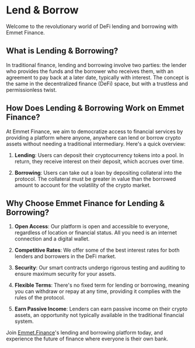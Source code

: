 # Lend & Borrow

Welcome to the revolutionary world of DeFi lending and borrowing with Emmet Finance.

## What is Lending & Borrowing?

In traditional finance, lending and borrowing involve two parties: the lender who provides the funds and the borrower who receives them, with an agreement to pay back at a later date, typically with interest. The concept is the same in the decentralized finance (DeFi) space, but with a trustless and permissionless twist.

## How Does Lending & Borrowing Work on Emmet Finance?

At Emmet Finance, we aim to democratize access to financial services by providing a platform where anyone, anywhere can lend or borrow crypto assets without needing a traditional intermediary. Here's a quick overview:

1. **Lending**: Users can deposit their cryptocurrency tokens into a pool. In return, they receive interest on their deposit, which accrues over time.

2. **Borrowing**: Users can take out a loan by depositing collateral into the protocol. The collateral must be greater in value than the borrowed amount to account for the volatility of the crypto market.

## Why Choose Emmet Finance for Lending & Borrowing?

1. **Open Access**: Our platform is open and accessible to everyone, regardless of location or financial status. All you need is an internet connection and a digital wallet.

2. **Competitive Rates**: We offer some of the best interest rates for both lenders and borrowers in the DeFi market.

3. **Security**: Our smart contracts undergo rigorous testing and auditing to ensure maximum security for your assets.

4. **Flexible Terms**: There's no fixed term for lending or borrowing, meaning you can withdraw or repay at any time, providing it complies with the rules of the protocol.

5. **Earn Passive Income**: Lenders can earn passive income on their crypto assets, an opportunity not typically available in the traditional financial system.

Join [Emmet.Finance](https://emmet.finance/)'s lending and borrowing platform today, and experience the future of finance where everyone is their own bank.